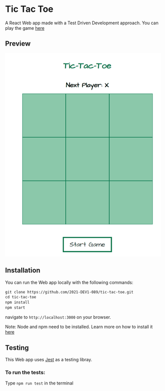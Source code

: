# Tic Tac Toe

A React Web app made with a Test Driven Development approach. You can play the game [here](www.google.be)
## Preview

![Tic Tac Toe](./preview.gif)
## Installation

You can run the Web app locally with the following commands:

```markdown
git clone https://github.com/2021-DEV1-089/tic-tac-toe.git
cd tic-tac-toe
npm install
npm start
```
navigate to `http://localhost:3000` on your browser.

Note: Node and npm need to be installed. Learn more on how to install it [here](https://docs.npmjs.com/downloading-and-installing-node-js-and-npm)


## Testing

This Web app uses [Jest](https://jestjs.io/fr/) as a testing libray.

### To run the tests:

Type `npm run test` in the terminal

